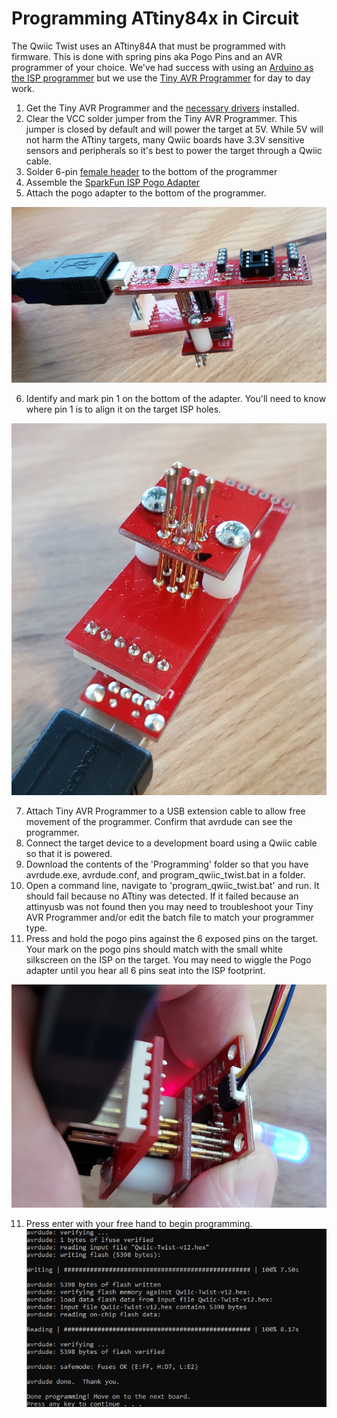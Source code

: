 Programming ATtiny84x in Circuit
===========================================================

The Qwiic Twist uses an ATtiny84A that must be programmed with firmware. This is done with spring pins aka Pogo Pins and an AVR programmer of your choice. We've had success with using an [Arduino as the ISP programmer](https://www.arduino.cc/en/Tutorial/BuiltInExamples/ArduinoISP) but we use the [Tiny AVR Programmer](https://www.sparkfun.com/products/11801) for day to day work.

1) Get the Tiny AVR Programmer and the [necessary drivers](https://learn.sparkfun.com/tutorials/tiny-avr-programmer-hookup-guide#driver-installation) installed. 
2) Clear the VCC solder jumper from the Tiny AVR Programmer. This jumper is closed by default and will power the target at 5V. While 5V will not harm the ATtiny targets, many Qwiic boards have 3.3V sensitive sensors and peripherals so it's best to power the target through a Qwiic cable.
3) Solder 6-pin [female header](https://www.sparkfun.com/products/115) to the bottom of the programmer
4) Assemble the [SparkFun ISP Pogo Adapter](https://www.sparkfun.com/products/11591)
5) Attach the pogo adapter to the bottom of the programmer.

![Programming ISP via Pogo Pins on ATtiny84A](https://github.com/sparkfun/Qwiic_Twist/blob/master/Programming/Images/ATtiny%20Pogo%20ISP%20-%202.jpg?raw=true)


6) Identify and mark pin 1 on the bottom of the adapter. You'll need to know where pin 1 is to align it on the target ISP holes.

![Programming ISP via Pogo Pins on ATtiny84A](https://github.com/sparkfun/Qwiic_Twist/blob/master/Programming/Images/ATtiny%20Pogo%20ISP%20-%203.jpg?raw=true)

7) Attach Tiny AVR Programmer to a USB extension cable to allow free movement of the programmer. Confirm that avrdude can see the programmer.
8) Connect the target device to a development board using a Qwiic cable so that it is powered.
9) Download the contents of the 'Programming' folder so that you have avrdude.exe, avrdude.conf, and program_qwiic_twist.bat in a folder.
9) Open a command line, navigate to 'program_qwiic_twist.bat' and run. It should fail because no ATtiny was detected. If it failed because an attinyusb was not found then you may need to troubleshoot your Tiny AVR Programmer and/or edit the batch file to match your programmer type.
10) Press and hold the pogo pins against the 6 exposed pins on the target. Your mark on the pogo pins should match with the small white silkscreen on the ISP on the target. You may need to wiggle the Pogo adapter until you hear all 6 pins seat into the ISP footprint.

![Programming ISP via Pogo Pins on ATtiny84A](https://raw.githubusercontent.com/sparkfun/Qwiic_Twist/master/Programming/Images/ATtiny%20Pogo%20ISP%20-%201.jpg)


11) Press enter with your free hand to begin programming.
![Programming ISP via Pogo Pins on ATtiny84A](https://github.com/sparkfun/Qwiic_Twist/blob/master/Programming/Images/avrdude%20output.jpg?raw=true)

